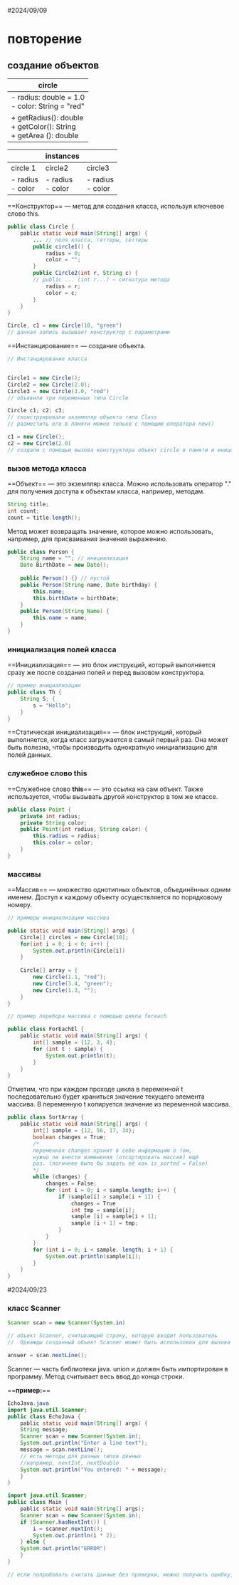 #2024/09/09
# повторение

## создание объектов

| circle                                                                 |
| ---------------------------------------------------------------------- |
| - radius: double = 1.0<br>- color: String = "red"<br>                  |
| + getRadius(): double<br>+ getColor(): String <br>+ getArea (): double |

|                     | instances           |                     |
| ------------------- | ------------------- | ------------------- |
| сircle 1            | circle2             | circle3             |
| - radius<br>- color | - radius<br>- color | - radius<br>- color |

==Конструктор== — метод для создания класса, используя ключевое слово this.


``` java
public class Circle {
	pablic static void main(String[] args) {
		... // поля класса, геттеры, сеттеры
		public circle1() {
			radius = 0;
			color = "";
		}
		public Circle2(int r, String c) {
		// public ... (int r...) — сигнатура методa
			radius = r;
			color = c;
		}
	}
}
```

``` java
Circle, c1 = new Circle(10, "green")
// данная запись вызывает конструктор с параметрами
```

==Инстанцирование== — создание объекта.

``` java
// Инстанцирование класса


Circle1 = new Circle();
Circle2 = new Circle(2.0);
Circle3 = new Circle(3.0, "red")
// объявили три переменных типа Circle

Circle c1; c2; c3; 
// сконструировали экземпляр объекта типа Class
// разместить его в памяти можно только с помощию оператора new()

c1 = new Circle();
c2 = new Circle(2.0)
// создали с помощью вызова констууктора объект circle в памяти и инициализировали переменную с1 с сылками на объект
```

### вызов метода класса

==Объект== — это экземпляр класса. Можно использовать оператор "." для получения доступа к объектам класса, например, методам.

``` java
String title;
int count;
count = title.length();
```

Метод может возвращать значение, которое можно использовать, например, для присваивания значения выражению.

``` java
public class Person {
	String name = ""; // инициализация
	Date BirthDate = new Date();
	
	public Person() {} // пустой
	public Person(String name, Date birthday) {
		this.name;
		this.birthDate = birthDate;
	}
	public Person(String Name) {
		this.name = name;
	}
}
```
### инициализация полей класса

==Инициализация== — это блок инструкций, который выполняется сразу же после создания полей и перед вызовом конструктора.

``` java 
// пример инициализации
public class Th {
	String S; {
		s = "Hello";
	}
}
```

==Статическая инициализация== — блок инструкций, который выполняется, когда класс загружается в самый первый раз. Она может быть полезна, чтобы производить однократную инициализацию для полей данных.

### служебное слово this

==Служебное слово **this**== — это ссылка на сам объект. Также используется, чтобы вызывать другой конструктор в том же классе.

``` java
public class Point {
	private int radius;
	private String color;
	public Point(int radius, String color) {
		this.radius = radius;
		this.color = color;
	}
}
```

### массивы

==Массив== — множество однотипных объектов, объединённых одним именем. Доступ к каждому объекту осуществляется по порядковому номеру.

``` java
// примеры инициализации массива

public static void main(String[] args) {
	Circle[] circles = new Circle[10];
	for(int i = 0; i < 0; i++) {
		System.out.println(Circle[i])
	}
	
	Circle[] array = {
		new Circle(1.1, "red");
		new Circle(3.4, "green");
		new Circle(1.3, "");
	}
}
```

``` java
// пример перебора массива с помощью цикла foreach

public class ForEachEl {
	pablic static void main(String[] args) {
		int[] sample = {12, 3, 4};
		for (int t : sample) {
			System.out.println(t);
		}
	}
}
```

Отметим, что при каждом проходе цикла в переменной t последовательно будет храниться значение текущего элемента массива. В переменную t копируется значение из переменной массива.


``` java
public class SortArray {
	pablic static void main(String[] args) {
		int[] sample = {12, 56, 17, 34};
		boolean changes = True;
		/*
		переменная changes хранит в себе информацию о том,
		нужно ли внести изменения (отсортировать массив) ещё
		раз. (логичнее было бы задать её как is_sorted = False)
		*/
		while (changes) {
			changes = False;
			for (int i = 0; i < sample.length; i++) {
				if (sample[i] > sample[i + 1]) {
					changes = True
					int tmp = sample[i];
					sample [i] = sample[i + 1];
					sample [i + 1] = tmp;
				}
			}
		}
		for (int i = 0; i < sample. length; i + 1) {
			System.out.println(sample[i]);
		}
	}
}
```

#2024/09/23
### класс Scanner

``` java
Scanner scan = new Scanner(System.in) 

// объект Scanner, считывающий строку, которую вводит пользователь
//  Однажды созданный объект Scanner может быть использован для вызова различных методов ввода

answer = scan.nextLine();
```

Scanner — часть библиотеки java. union и должен быть импортирован в программу. Метод считывает весь ввод до конца строки. 

==**пример:**==

``` java
EchoJava.java
import java.util.Scanner;
public class EchoJava {
	pablic static void main(String[] args) {
	String message;
	Scanner scan = new Scanner(System.in);
	System.out.println("Enter a line text");
	message = scan.nextLine();
	// есть методы для разных типов двнных
	//например, nextInt, nextDouble
	System.out.println("You entered: " + message);
	}
}
```


``` java
import java.util.Scanner;
public class Main {
	pablic static void main(String[] args);
	Scanner scan = new Scanner(System.in);
	if (Scanner.hasNextInt()) {
		i = scanner.nextInt();
		System.out.println(i * 2);	
	} else {
	System.out.println("ERROR")
	}
}

// если попробовать считать данные без проверки, можно получить ошибку, так как отладчик не обнаружит её заранее
```

